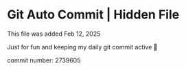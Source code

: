 # Git Auto Commit | Hidden File

This file was added Feb 12, 2025

Just for fun and keeping my daily git commit active 🤪

commit number: 2739605
